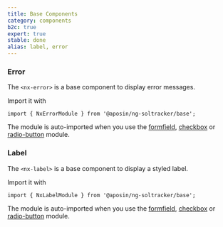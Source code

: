 ```yaml
---
title: Base Components
category: components
b2c: true
expert: true
stable: done
alias: label, error
---
```


### Error

The `<nx-error>` is a base component to display error messages.

Import it with

<p class="docs-api-module-import">
  <code style="white-space: normal">
    <span class="docs-api-module-import__import-span">import</span>
    { NxErrorModule }
    <span class="docs-api-module-import__from-span">from</span>
    <span class="docs-api-module-import__path-span">'@aposin/ng-soltracker/base'</span>;
  </code>
</p>

The module is auto-imported when you use the [formfield](./documentation/formfield), [checkbox](./documentation/checkbox) or [radio-button](./documentation/radio-button) module.

<!-- example(error) -->

### Label

The `<nx-label>` is a base component to display a styled label.

Import it with

<p class="docs-api-module-import">
  <code style="white-space: normal">
    <span class="docs-api-module-import__import-span">import</span>
    { NxLabelModule }
    <span class="docs-api-module-import__from-span">from</span>
    <span class="docs-api-module-import__path-span">'@aposin/ng-soltracker/base'</span>;
  </code>
</p>

The module is auto-imported when you use the [formfield](./documentation/formfield), [checkbox](./documentation/checkbox) or [radio-button](./documentation/radio-button) module.

<!-- example(label) -->
